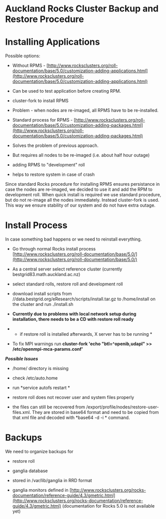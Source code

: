 # Auckland Rocks Cluster Backup and Restore Procedure

# Installing Applications

Possible options:

- Without RPMS - [http://www.rocksclusters.org/roll-documentation/base/5.0/customization-adding-applications.html](http://www.rocksclusters.org/roll-documentation/base/5.0/customization-adding-applications.html)
	
- Can be used to test application before creating RPM.
- cluster-fork to install RPMS
	
- Problem - when nodes are re-imaged,  all RPMS have to be re-installed.
- Standard process for RPMS - [http://www.rocksclusters.org/roll-documentation/base/5.0/customization-adding-packages.html](http://www.rocksclusters.org/roll-documentation/base/5.0/customization-adding-packages.html)
	
- Solves the problem of previous approach.
- But requires all nodes to be re-imaged (i.e. about half hour outage)
- adding RPMS to "development" roll
	
- helps to restore system in case of crash

Since standard Rocks procedure for installing RPMS ensures persistance in case the nodes are re-imaged, we decided to use it and add the RPM to development roll. When quick install is required we use standard procedure, but do not re-image all the nodes immediately. Instead cluster-fork is used. This way we ensure stability of our system and do not have extra outage.

# Install Process

In case something bad happens or we need to reinstall everything.

- Go through normal Rocks install process [http://www.rocksclusters.org/roll-documentation/base/5.0/](http://www.rocksclusters.org/roll-documentation/base/5.0/)
	
- As a central server select reference cluster (currently bestgrid83.math.auckland.ac.nz)
- select standard rolls, restore roll and development roll
- download install scripts from //data.bestgrid.org/eResearch/scripts/install.tar.gz to /home/install on the cluster and run ./install.sh
- **Currently due to problems with local network setup during installation, there needs to be a CD with restore roll ready**
	
- * if restore roll is installed afterwards, X server has to be running *
- To fix MPI warnings run **cluster-fork 'echo "btl=^openib,udapl" >> /etc/openmpi-mca-params.conf'**

***Possible Issues***
- /home/ directory is missing
	
- check /etc/auto.home
- run *service autofs restart *
- restore roll does not recover user and system files properly
	
- the files can still be recovered from  /export/profile/nodes/restore-user-files.xml. They are stored in base64 format and need to be copied from that xml file and decoded with *base64 -d -i * command.

# Backups

We need to organize backups for

- restore roll
- ganglia database
	
- stored in /var/lib/ganglia in RRD format
- ganglia monitors defined in [http://www.rocksclusters.org/rocks-documentation/reference-guide/4.3/gmetric.html](http://www.rocksclusters.org/rocks-documentation/reference-guide/4.3/gmetric.html) (documentation for Rocks 5.0 is not available yet)

